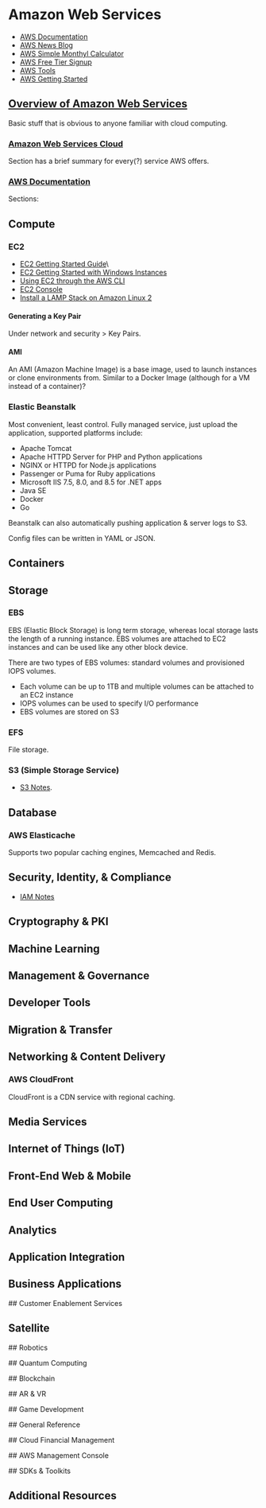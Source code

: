 # Amazon Web Services

* [AWS Documentation](https://aws.amazon.com/documentation/)
* [AWS News Blog](https://aws.amazon.com/blogs/aws/)
* [AWS Simple Monthyl Calculator](https://calculator.s3.amazonaws.com/index.html)
* [AWS Free Tier Signup](https://aws.amazon.com/free/)
* [AWS Tools](https://aws.amazon.com/tools/)
* [AWS Getting Started](https://aws.amazon.com/getting-started/)

## [Overview of Amazon Web Services](https://docs.aws.amazon.com/whitepapers/latest/aws-overview/introduction.html?pg=gs&sec=syj&refid=ce1f55b8-6da8-4aa2-af36-3f11e9a449ae)

Basic stuff that is obvious to anyone familiar with cloud computing.

### [Amazon Web Services Cloud](https://docs.aws.amazon.com/whitepapers/latest/aws-overview/amazon-web-services-cloud-platform.html)

Section has a brief summary for every(?) service AWS offers.

### [AWS Documentation](https://docs.aws.amazon.com/index.html)

Sections:

## Compute

### EC2

* [EC2 Getting Started Guide](https://docs.aws.amazon.com/console/ec2/EC2_GetStarted.html)\
* [EC2 Getting Started with Windows Instances](https://docs.aws.amazon.com/AWSEC2/latest/WindowsGuide/EC2_GetStarted.html)
* [Using EC2 through the AWS CLI](https://docs.aws.amazon.com/cli/latest/userguide/cli-using-ec2.html)
* [EC2 Console](http://console.aws.amazon.com/ec2)
* [Install a LAMP Stack on Amazon Linux 2](https://docs.aws.amazon.com/AWSEC2/latest/UserGuide/ec2-lamp-amazon-linux-2.html)

#### Generating a Key Pair

Under network and security > Key Pairs.

#### AMI

An AMI (Amazon Machine Image) is a base image, used to launch instances or clone environments from. Similar to a Docker Image (although for a VM instead of a container)?

### Elastic Beanstalk

Most convenient, least control. Fully managed service, just upload the application, supported platforms include:

* Apache Tomcat
* Apache HTTPD Server for PHP and Python applications
* NGINX or HTTPD for Node.js applications
* Passenger or Puma for Ruby applications
* Microsoft IIS 7.5, 8.0, and 8.5 for .NET apps
* Java SE
* Docker
* Go

Beanstalk can also automatically pushing application & server logs to S3.

Config files can be written in YAML or JSON.

## Containers

## Storage

### EBS

EBS (Elastic Block Storage) is long term storage, whereas local storage lasts the length of a running instance. EBS volumes are attached to EC2 instances and can be used like any other block device.

There are two types of EBS volumes: standard volumes and provisioned IOPS volumes.

* Each volume can be up to 1TB and multiple volumes can be attached to an EC2 instance
* IOPS volumes can be used to specify I/O performance
* EBS volumes are stored on S3

### EFS

File storage.

### S3 (Simple Storage Service)

* [S3 Notes](S3.md).

## Database

### AWS Elasticache

Supports two popular caching engines, Memcached and Redis.

## Security, Identity, & Compliance

* [IAM Notes](IAM.md)

## Cryptography & PKI

## Machine Learning

## Management & Governance

## Developer Tools

## Migration & Transfer

## Networking & Content Delivery

### AWS CloudFront

CloudFront is a CDN service with regional caching.

## Media Services

## Internet of Things (IoT)

## Front-End Web & Mobile

## End User Computing

## Analytics

## Application Integration

## Business Applications

## Customer Enablement Services

## Satellite

## Robotics

## Quantum Computing

## Blockchain

## AR & VR

## Game Development

## General Reference

## Cloud Financial Management

## AWS Management Console

## SDKs & Toolkits

## Additional Resources